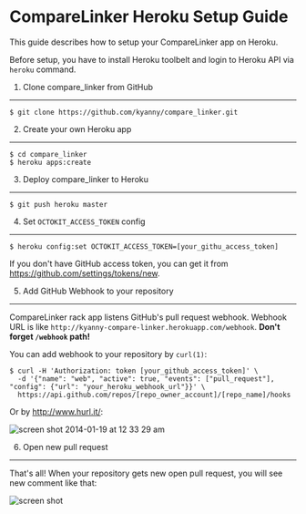 CompareLinker Heroku Setup Guide
================================

This guide describes how to setup your CompareLinker app on Heroku.

Before setup, you have to install Heroku toolbelt and login to Heroku API via `heroku` command.

1. Clone compare_linker from GitHub
-----------------------------------

```
$ git clone https://github.com/kyanny/compare_linker.git
```

2. Create your own Heroku app
-----------------------------

```
$ cd compare_linker
$ heroku apps:create
```

3. Deploy compare_linker to Heroku
----------------------------------

```
$ git push heroku master
```

4. Set `OCTOKIT_ACCESS_TOKEN` config
------------------------------------

```
$ heroku config:set OCTOKIT_ACCESS_TOKEN=[your_githu_access_token]
```

If you don't have GitHub access token, you can get it from https://github.com/settings/tokens/new.

5. Add GitHub Webhook to your repository
----------------------------------------

CompareLinker rack app listens GitHub's pull request webhook.
Webhook URL is like `http://kyanny-compare-linker.herokuapp.com/webhook`.
__Don't forget `/webhook` path!__

You can add webhook to your repository by `curl(1)`:

```
$ curl -H 'Authorization: token [your_github_access_token]' \
  -d '{"name": "web", "active": true, "events": ["pull_request"], "config": {"url": "your_heroku_webhook_url"}}' \
  https://api.github.com/repos/[repo_owner_account]/[repo_name]/hooks
```

Or by http://www.hurl.it/:

![screen shot 2014-01-19 at 12 33 29 am](https://f.cloud.github.com/assets/10515/1947448/77f1b53e-8056-11e3-8eba-edb2fec5bd8e.png)

6. Open new pull request
------------------------

That's all! When your repository gets new open pull request, you will see new comment like that:

![screen shot](http://gyazo.com/22001fae8ba6ccba602cc6fa9886b05d.png)
